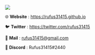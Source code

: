 [![](https://github-readme-stats.vercel.app/api?username=rufus31415&show_icons=true)](https://github.com/Rufus31415)

🌐 **Website** : https://rufus31415.github.io

🐦 **Twitter** : https://twitter.com/rufus31415

📧 **Mail** : rufus31415@gmail.com

👾 **Discord** : Rufus31415#2440
